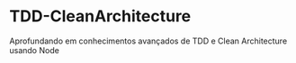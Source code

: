# TDD-CleanArchitecture
Aprofundando em conhecimentos avançados de TDD e Clean Architecture usando Node

